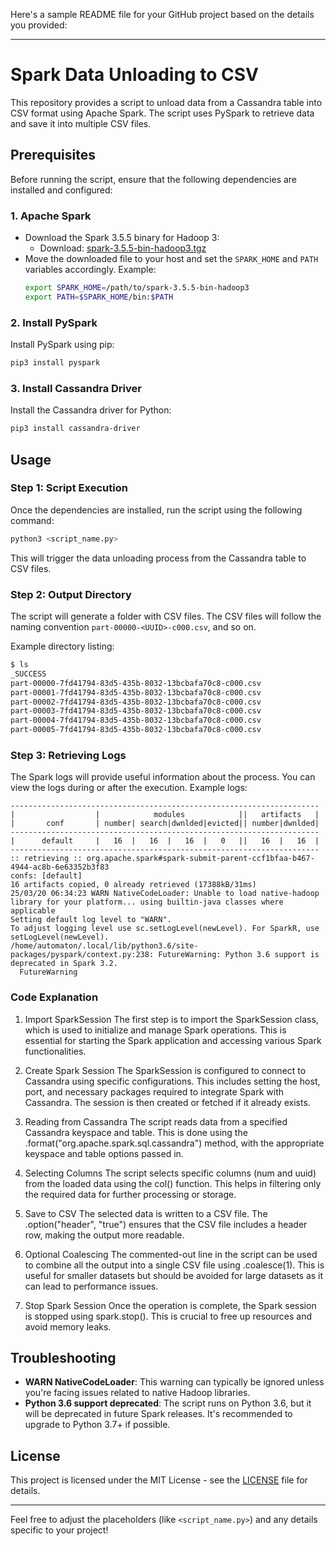Here's a sample README file for your GitHub project based on the details you provided:

---

# Spark Data Unloading to CSV

This repository provides a script to unload data from a Cassandra table into CSV format using Apache Spark. The script uses PySpark to retrieve data and save it into multiple CSV files.

## Prerequisites

Before running the script, ensure that the following dependencies are installed and configured:

### 1. Apache Spark
- Download the Spark 3.5.5 binary for Hadoop 3:
  - Download: [spark-3.5.5-bin-hadoop3.tgz](https://spark.apache.org/downloads.html)
- Move the downloaded file to your host and set the `SPARK_HOME` and `PATH` variables accordingly. Example:
  ```bash
  export SPARK_HOME=/path/to/spark-3.5.5-bin-hadoop3
  export PATH=$SPARK_HOME/bin:$PATH
  ```

### 2. Install PySpark
Install PySpark using pip:
```bash
pip3 install pyspark
```

### 3. Install Cassandra Driver
Install the Cassandra driver for Python:
```bash
pip3 install cassandra-driver
```

## Usage

### Step 1: Script Execution
Once the dependencies are installed, run the script using the following command:

```bash
python3 <script_name.py>
```

This will trigger the data unloading process from the Cassandra table to CSV files.

### Step 2: Output Directory
The script will generate a folder with CSV files. The CSV files will follow the naming convention `part-00000-<UUID>-c000.csv`, and so on.

Example directory listing:
```bash
$ ls
_SUCCESS
part-00000-7fd41794-83d5-435b-8032-13bcbafa70c8-c000.csv
part-00001-7fd41794-83d5-435b-8032-13bcbafa70c8-c000.csv
part-00002-7fd41794-83d5-435b-8032-13bcbafa70c8-c000.csv
part-00003-7fd41794-83d5-435b-8032-13bcbafa70c8-c000.csv
part-00004-7fd41794-83d5-435b-8032-13bcbafa70c8-c000.csv
part-00005-7fd41794-83d5-435b-8032-13bcbafa70c8-c000.csv
```

### Step 3: Retrieving Logs
The Spark logs will provide useful information about the process. You can view the logs during or after the execution. Example logs:
```
---------------------------------------------------------------------
|                  |            modules            ||   artifacts   |
|       conf       | number| search|dwnlded|evicted|| number|dwnlded|
---------------------------------------------------------------------
|      default     |   16  |   16  |   16  |   0   ||   16  |   16  |
---------------------------------------------------------------------
:: retrieving :: org.apache.spark#spark-submit-parent-ccf1bfaa-b467-4944-ac8b-6e63352b3f83
confs: [default]
16 artifacts copied, 0 already retrieved (17388kB/31ms)
25/03/20 06:34:23 WARN NativeCodeLoader: Unable to load native-hadoop library for your platform... using builtin-java classes where applicable
Setting default log level to "WARN".
To adjust logging level use sc.setLogLevel(newLevel). For SparkR, use setLogLevel(newLevel).
/home/automaton/.local/lib/python3.6/site-packages/pyspark/context.py:238: FutureWarning: Python 3.6 support is deprecated in Spark 3.2.
  FutureWarning
```

### Code Explanation

1. Import SparkSession
The first step is to import the SparkSession class, which is used to initialize and manage Spark operations. This is essential for starting the Spark application and accessing various Spark functionalities.

2. Create Spark Session
The SparkSession is configured to connect to Cassandra using specific configurations. This includes setting the host, port, and necessary packages required to integrate Spark with Cassandra. The session is then created or fetched if it already exists.

3. Reading from Cassandra
The script reads data from a specified Cassandra keyspace and table. This is done using the .format("org.apache.spark.sql.cassandra") method, with the appropriate keyspace and table options passed in.

4. Selecting Columns
The script selects specific columns (num and uuid) from the loaded data using the col() function. This helps in filtering only the required data for further processing or storage.

5. Save to CSV
The selected data is written to a CSV file. The .option("header", "true") ensures that the CSV file includes a header row, making the output more readable.

6. Optional Coalescing
The commented-out line in the script can be used to combine all the output into a single CSV file using .coalesce(1). This is useful for smaller datasets but should be avoided for large datasets as it can lead to performance issues.

7. Stop Spark Session
Once the operation is complete, the Spark session is stopped using spark.stop(). This is crucial to free up resources and avoid memory leaks.

## Troubleshooting

- **WARN NativeCodeLoader**: This warning can typically be ignored unless you're facing issues related to native Hadoop libraries.
- **Python 3.6 support deprecated**: The script runs on Python 3.6, but it will be deprecated in future Spark releases. It's recommended to upgrade to Python 3.7+ if possible.


## License

This project is licensed under the MIT License - see the [LICENSE](LICENSE) file for details.

---

Feel free to adjust the placeholders (like `<script_name.py>`) and any details specific to your project!
